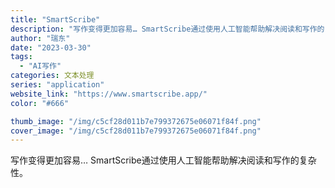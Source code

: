 ```yaml
---
title: "SmartScribe"
description: "写作变得更加容易… SmartScribe通过使用人工智能帮助解决阅读和写作的复杂性。 "
author: "瑞东"
date: "2023-03-30"
tags:
  - "AI写作"
categories: 文本处理
series: "application"
website_link: "https://www.smartscribe.app/"
color: "#666"

thumb_image: "/img/c5cf28d011b7e799372675e06071f84f.png"
cover_image: "/img/c5cf28d011b7e799372675e06071f84f.png"
---
```


写作变得更加容易… SmartScribe通过使用人工智能帮助解决阅读和写作的复杂性。 